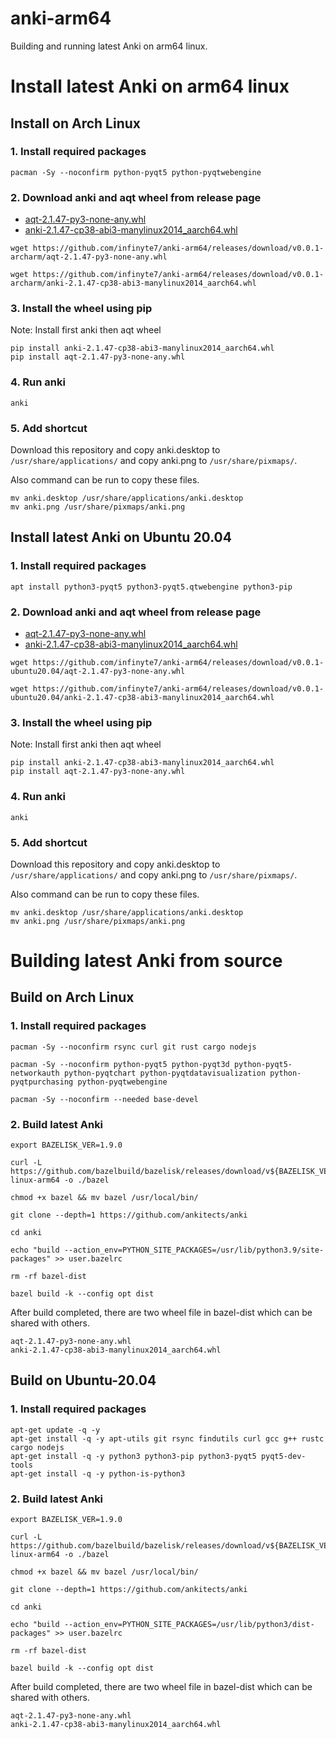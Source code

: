 # anki-arm64

Building and running latest Anki on arm64 linux.

# Install latest Anki on arm64 linux
## Install on Arch Linux
### 1. Install required packages
```
pacman -Sy --noconfirm python-pyqt5 python-pyqtwebengine
```
### 2. Download anki and aqt wheel from release page
- [aqt-2.1.47-py3-none-any.whl](https://github.com/infinyte7/anki-arm64/releases/download/v0.0.1-archarm/aqt-2.1.47-py3-none-any.whl)
- [anki-2.1.47-cp38-abi3-manylinux2014_aarch64.whl](https://github.com/infinyte7/anki-arm64/releases/download/v0.0.1-archarm/anki-2.1.47-cp38-abi3-manylinux2014_aarch64.whl)

```
wget https://github.com/infinyte7/anki-arm64/releases/download/v0.0.1-archarm/aqt-2.1.47-py3-none-any.whl

wget https://github.com/infinyte7/anki-arm64/releases/download/v0.0.1-archarm/anki-2.1.47-cp38-abi3-manylinux2014_aarch64.whl
```

### 3. Install the wheel using pip
Note: Install first anki then aqt wheel

```
pip install anki-2.1.47-cp38-abi3-manylinux2014_aarch64.whl
pip install aqt-2.1.47-py3-none-any.whl
```
### 4. Run anki
```
anki
```

### 5. Add shortcut 
Download this repository and copy anki.desktop to `/usr/share/applications/` and copy anki.png to `/usr/share/pixmaps/`.

Also command can be run to copy these files.

```
mv anki.desktop /usr/share/applications/anki.desktop
mv anki.png /usr/share/pixmaps/anki.png
```

## Install latest Anki on Ubuntu 20.04
### 1. Install required packages
```
apt install python3-pyqt5 python3-pyqt5.qtwebengine python3-pip
```

### 2. Download anki and aqt wheel from release page
- [aqt-2.1.47-py3-none-any.whl](https://github.com/infinyte7/anki-arm64/releases/download/v0.0.1-ubuntu20.04/aqt-2.1.47-py3-none-any.whl)
- [anki-2.1.47-cp38-abi3-manylinux2014_aarch64.whl](https://github.com/infinyte7/anki-arm64/releases/download/v0.0.1-ubuntu20.04/anki-2.1.47-cp38-abi3-manylinux2014_aarch64.whl)

```
wget https://github.com/infinyte7/anki-arm64/releases/download/v0.0.1-ubuntu20.04/aqt-2.1.47-py3-none-any.whl

wget https://github.com/infinyte7/anki-arm64/releases/download/v0.0.1-ubuntu20.04/anki-2.1.47-cp38-abi3-manylinux2014_aarch64.whl
```

### 3. Install the wheel using pip
Note: Install first anki then aqt wheel

```
pip install anki-2.1.47-cp38-abi3-manylinux2014_aarch64.whl
pip install aqt-2.1.47-py3-none-any.whl
```
### 4. Run anki
```
anki
```

### 5. Add shortcut 
Download this repository and copy anki.desktop to `/usr/share/applications/` and copy anki.png to `/usr/share/pixmaps/`.

Also command can be run to copy these files.

```
mv anki.desktop /usr/share/applications/anki.desktop
mv anki.png /usr/share/pixmaps/anki.png
```


# Building latest Anki from source
## Build on Arch Linux
### 1. Install required packages
```
pacman -Sy --noconfirm rsync curl git rust cargo nodejs

pacman -Sy --noconfirm python-pyqt5 python-pyqt3d python-pyqt5-networkauth python-pyqtchart python-pyqtdatavisualization python-pyqtpurchasing python-pyqtwebengine

pacman -Sy --noconfirm --needed base-devel
```

### 2. Build latest Anki
```
export BAZELISK_VER=1.9.0

curl -L https://github.com/bazelbuild/bazelisk/releases/download/v${BAZELISK_VER}/bazelisk-linux-arm64 -o ./bazel

chmod +x bazel && mv bazel /usr/local/bin/

git clone --depth=1 https://github.com/ankitects/anki

cd anki

echo "build --action_env=PYTHON_SITE_PACKAGES=/usr/lib/python3.9/site-packages" >> user.bazelrc

rm -rf bazel-dist

bazel build -k --config opt dist
```

After build completed, there are two wheel file in bazel-dist which can be shared with others. 
```
aqt-2.1.47-py3-none-any.whl
anki-2.1.47-cp38-abi3-manylinux2014_aarch64.whl
```

## Build on Ubuntu-20.04
### 1. Install required packages
```
apt-get update -q -y 
apt-get install -q -y apt-utils git rsync findutils curl gcc g++ rustc cargo nodejs
apt-get install -q -y python3 python3-pip python3-pyqt5 pyqt5-dev-tools
apt-get install -q -y python-is-python3
```

### 2. Build latest Anki
```
export BAZELISK_VER=1.9.0

curl -L https://github.com/bazelbuild/bazelisk/releases/download/v${BAZELISK_VER}/bazelisk-linux-arm64 -o ./bazel

chmod +x bazel && mv bazel /usr/local/bin/

git clone --depth=1 https://github.com/ankitects/anki

cd anki

echo "build --action_env=PYTHON_SITE_PACKAGES=/usr/lib/python3/dist-packages" >> user.bazelrc

rm -rf bazel-dist

bazel build -k --config opt dist
```

After build completed, there are two wheel file in bazel-dist which can be shared with others. 
```
aqt-2.1.47-py3-none-any.whl
anki-2.1.47-cp38-abi3-manylinux2014_aarch64.whl
```

